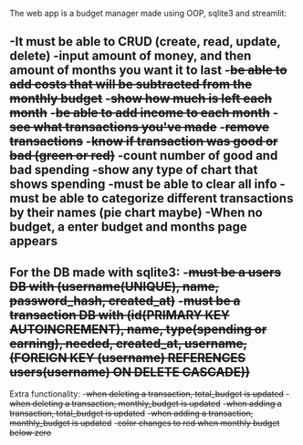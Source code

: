 The web app is a budget manager made using OOP, sqlite3 and streamlit:

-It must be able to CRUD (create, read, update, delete)
-input amount of money, and then amount of months you want it to last
-~~be able to add costs that will be subtracted from the monthly budget~~
-~~show how much is left each month~~
-~~be able to add income to each month~~
-~~see what transactions you've made~~
-~~remove transactions~~
-~~know if transaction was good or bad (green or red)~~
-count number of good and bad spending
-show any type of chart that shows spending
-must be able to clear all info
-must be able to categorize different transactions by their names (pie chart maybe)
-When no budget, a enter budget and months page appears
-----------------------------------------------------------
For the DB made with sqlite3:
-~~must be a users DB with (username(UNIQUE), name, password_hash, created_at)~~
-~~must be a transaction DB with (id(PRIMARY KEY AUTOINCREMENT), name, type(spending or earning), needed, created_at, username,~~
                                ~~(FOREIGN KEY (username) REFERENCES users(username) ON DELETE CASCADE))~~
-----------------------------------------------------------
Extra functionality:
-~~when deleting a transaction, total_budget is updated~~
-~~when deleting a transaction, monthly_budget is updated~~
-~~when adding a transaction, total_budget is updated~~
-~~when adding a transaction, monthly_budget is updated~~
-~~color changes to red when monthly budget below zero~~

